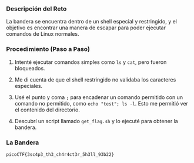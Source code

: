 
### Descripción del Reto

La bandera se encuentra dentro de un shell especial y restringido, y el objetivo es encontrar una manera de escapar para poder ejecutar comandos de Linux normales.

### Procedimiento (Paso a Paso)

1. Intenté ejecutar comandos simples como `ls` y `cat`, pero fueron bloqueados.
    
2. Me di cuenta de que el shell restringido no validaba los caracteres especiales.
    
3. Usé el punto y coma `;` para encadenar un comando permitido con un comando no permitido, como `echo "test"; ls -l`. Esto me permitió ver el contenido del directorio.
    
4. Descubrí un script llamado `get_flag.sh` y lo ejecuté para obtener la bandera.
    

### La Bandera

`picoCTF{3sc4p3_th3_ch4r4ct3r_5h3ll_93b22}`